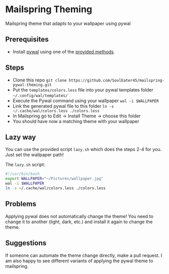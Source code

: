# Mailspring Theming

Mailspring theme that adapts to your wallpaper using pywal

## Prerequisites

- Install [pywal](https://github.com/dylanaraps/pywal) using one of the [provided methods](https://github.com/dylanaraps/pywal/wiki/Installation).

## Steps

- Clone this repo `git clone https://github.com/SoulEater45/mailspring-pywal-theming.git`
- Put the `templates/colors.less` file into your pywal templates folder `~/.config/wal/templates/`
- Execute the Pywal command using your wallpaper `wal -i $WALLPAPER`
- Link the generated pywal file to this folder `ln -s ~/.cache/wal/colors.less ./colors.less`
- In Mailspring go to Edit -> Install Theme -> choose this folder
- You should have now a matching theme with your wallpaper

## Lazy way
You can use the provided script `lazy.sh` which does the steps 2-4 for you. Just set the wallpaper path!

The `lazy.sh` script:
```sh
#!/usr/bin/bash
export WALLPAPER="~/Pictures/wallpaper.jpg"
wal -i $WALLPAPER
ln -s ~/.cache/wal/colors.less ./colors.less
```

## Problems
Applying pywal does not automatically change the theme!
You need to change it to another (light, dark, etc.) and install it again to change the theme.

## Suggestions
If someone can automate the theme change directly, make a pull request. I am also happy to see different variants of applying the pywal theme to mailspring.